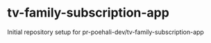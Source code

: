 # tv-family-subscription-app

Initial repository setup for pr-poehali-dev/tv-family-subscription-app